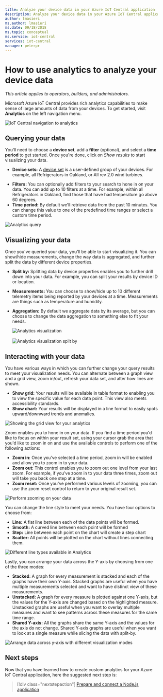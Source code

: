 ```yaml
---
title: Analyze your device data in your Azure IoT Central application | Microsoft Docs
description: Analyze your device data in your Azure IoT Central application.
author: lmasieri
ms.author: lmasieri
ms.date: 09/18/2018
ms.topic: conceptual
ms.service: iot-central
services: iot-central
manager: peterpr
---
```


# How to use analytics to analyze your device data


*This article applies to operators, builders, and administrators.*


Microsoft Azure IoT Central provides rich analytics capabilities to make sense of large amounts of data from your devices. To get started, visit **Analytics** on the left navigation menu. 

  ![IoT Central navigation to analytics](media\howto-create-analytics\analytics-navigation.png)

## Querying your data

You'll need to choose a **device set**, add a **filter** (optional), and select a **time period** to get started. Once you're done, click on *Show results* to start visualizing your data.


* **Device sets:** A [device set](howto-use-device-sets.md) is a user-defined group of your devices. For example, all Refrigerators in Oakland, or All rev 2.0 wind turbines.

<!---
to-do: confirm if 10 is the max number of filters
to-do: do we need to explain how fiters work?
--->

* **Filters:** You can optionally add filters to your search to hone in on your data. You can add up to 10 filters at a time. For example, within all Refrigerators in Oakland, find those that have had temperature go above 60 degrees. 
* **Time period:** By default we'll retrieve data from the past 10 minutes. You can change this value to one of the predefined time ranges or select a custom time period. 

 ![Analytics query](media\howto-create-analytics\analytics-query.png)

## Visualizing your data

Once you've queried your data, you'll be able to start visualizing it. You can show/hide measurements, change the way data is aggregated, and further split the data by different device properties.  

* **Split by:** Splitting data by device properties enables you to further drill down into your data. For example, you can split your results by device ID or location.
<!---
to-do: confirm if 10 is the max number of measurements
--->
* **Measurements:** You can choose to show/hide up to 10 different telemetry items being reported by your devices at a time. Measurements are things such as temperature and humidity. 
* **Aggregation:** By default we aggregate data by its average, but you can choose to change the data aggregation to something else to fit your needs. 

   ![Analytics visualization](media\howto-create-analytics\analytics-visualize.png) <br/><br/>
   ![Analytics visualization split by](media\howto-create-analytics\analytics-splitby.png)

## Interacting with your data

You have various ways in which you can further change your query results to meet your visualization needs. You can alternate between a graph view and a grid view, zoom in/out, refresh your data set, and alter how lines are shown.

* **Show grid:** Your results will be available in table format to enabling you to view the specific value for each data point. This view also meets accessibility standards. 
* **Show chart:** Your results will be displayed in a line format to easily spots upward/downward trends and anomalies. 

 ![Showing the grid view for your analytics](media\howto-create-analytics\analytics-showgrid.png)

Zoom enables you to hone in on your data. If you find a time period you'd like to focus on within your result set, using your cursor grab the area that you'd like to zoom in on and use the available controls to perform one of the following actions:
* **Zoom in:** Once you've selected a time period, zoom in will be enabled and allow you to zoom in to your data.
* **Zoom out:** This control enables you to zoom out one level from your last zoom. For example, if you've zoom in to your data three times, zoom out will take you back one step at a time.
* **Zoom reset:** Once you've performed various levels of zooming, you can use the zoom reset control to return to your original result set. 

 ![Perform zooming on your data](media\howto-create-analytics\analytics-zoom.png)


You can change the line style to meet your needs. You have four options to choose from:
* **Line:** A flat line between each of the data points will be formed. 
* **Smooth:** A curved line between each point will be formed
* **Step:** Line between each point on the chart will create a step chart
* **Scatter:** All points will be plotted on the chart without lines connecting them. 

 ![Different line types available in Analytics](media\howto-create-analytics\analytics-linetypes.png)

Lastly, you can arrange your data across the Y-axis by choosing from one of the three modes:

* **Stacked:** A graph for every measurement is stacked and each of the graphs have their own Y-axis. Stacked graphs are useful when you have multiple measurements selected and want to have distinct view of these measurements.
* **Unstacked:** A graph for every measure is plotted against one Y-axis, but the values for the Y-axis are changed based on the highlighted measure. Unstacked graphs are useful when you want to overlay multiple measures and want to see patterns across these measures for the same time range.
* **Shared Y-axis:** All the graphs share the same Y-axis and the values for the axis do not change. Shared Y-axis graphs are useful when you want to look at a single measure while slicing the data with split-by.

 ![Arrange data across y-axis with different visualization modes](media\howto-create-analytics\analytics-yaxis.png)

## Next steps

Now that you have learned how to create custom analytics for your Azure IoT Central application, here the suggested next step is:

> [!div class="nextstepaction"]
> [Prepare and connect a Node.js application](howto-connect-nodejs.md)